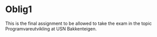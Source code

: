 # Oblig1 

This is the final assignment to be allowed to take the exam in the topic Programvareutvikling at USN Bakkenteigen.

